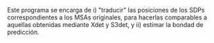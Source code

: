 
Este programa se encarga de i) "traducir" las posiciones de los SDPs correspondientes a los MSAs 
originales, para hacerlas comparables a aquellas obtenidas mediante Xdet y S3det, y ii) estimar 
la bondad de predicción.
